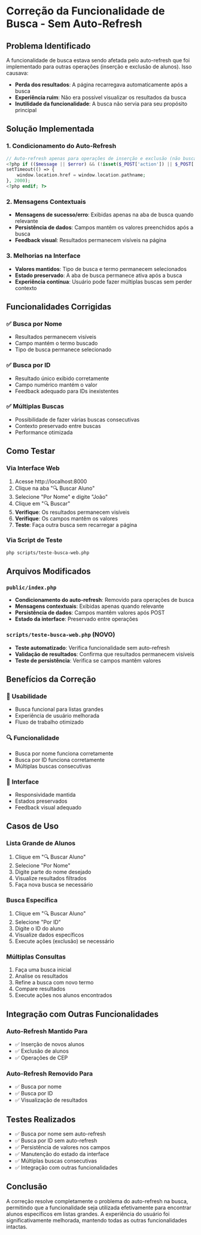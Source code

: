 # Correção da Funcionalidade de Busca - Sem Auto-Refresh

## Problema Identificado

A funcionalidade de busca estava sendo afetada pelo auto-refresh que foi implementado para outras operações (inserção e exclusão de alunos). Isso causava:

- **Perda dos resultados**: A página recarregava automaticamente após a busca
- **Experiência ruim**: Não era possível visualizar os resultados da busca
- **Inutilidade da funcionalidade**: A busca não servia para seu propósito principal

## Solução Implementada

### 1. **Condicionamento do Auto-Refresh**
```php
// Auto-refresh apenas para operações de inserção e exclusão (não busca)
<?php if (($message || $error) && (!isset($_POST['action']) || $_POST['action'] !== 'search')): ?>
setTimeout(() => {
    window.location.href = window.location.pathname;
}, 2000);
<?php endif; ?>
```

### 2. **Mensagens Contextuais**
- **Mensagens de sucesso/erro**: Exibidas apenas na aba de busca quando relevante
- **Persistência de dados**: Campos mantêm os valores preenchidos após a busca
- **Feedback visual**: Resultados permanecem visíveis na página

### 3. **Melhorias na Interface**
- **Valores mantidos**: Tipo de busca e termo permanecem selecionados
- **Estado preservado**: A aba de busca permanece ativa após a busca
- **Experiência contínua**: Usuário pode fazer múltiplas buscas sem perder contexto

## Funcionalidades Corrigidas

### ✅ **Busca por Nome**
- Resultados permanecem visíveis
- Campo mantém o termo buscado
- Tipo de busca permanece selecionado

### ✅ **Busca por ID**
- Resultado único exibido corretamente
- Campo numérico mantém o valor
- Feedback adequado para IDs inexistentes

### ✅ **Múltiplas Buscas**
- Possibilidade de fazer várias buscas consecutivas
- Contexto preservado entre buscas
- Performance otimizada

## Como Testar

### Via Interface Web
1. Acesse http://localhost:8000
2. Clique na aba "🔍 Buscar Aluno"
3. Selecione "Por Nome" e digite "João"
4. Clique em "🔍 Buscar"
5. **Verifique**: Os resultados permanecem visíveis
6. **Verifique**: Os campos mantêm os valores
7. **Teste**: Faça outra busca sem recarregar a página

### Via Script de Teste
```bash
php scripts/teste-busca-web.php
```

## Arquivos Modificados

### `public/index.php`
- **Condicionamento do auto-refresh**: Removido para operações de busca
- **Mensagens contextuais**: Exibidas apenas quando relevante
- **Persistência de dados**: Campos mantêm valores após POST
- **Estado da interface**: Preservado entre operações

### `scripts/teste-busca-web.php` (NOVO)
- **Teste automatizado**: Verifica funcionalidade sem auto-refresh
- **Validação de resultados**: Confirma que resultados permanecem visíveis
- **Teste de persistência**: Verifica se campos mantêm valores

## Benefícios da Correção

### 🎯 **Usabilidade**
- Busca funcional para listas grandes
- Experiência de usuário melhorada
- Fluxo de trabalho otimizado

### 🔍 **Funcionalidade**
- Busca por nome funciona corretamente
- Busca por ID funciona corretamente
- Múltiplas buscas consecutivas

### 📱 **Interface**
- Responsividade mantida
- Estados preservados
- Feedback visual adequado

## Casos de Uso

### **Lista Grande de Alunos**
1. Clique em "🔍 Buscar Aluno"
2. Selecione "Por Nome"
3. Digite parte do nome desejado
4. Visualize resultados filtrados
5. Faça nova busca se necessário

### **Busca Específica**
1. Clique em "🔍 Buscar Aluno"
2. Selecione "Por ID"
3. Digite o ID do aluno
4. Visualize dados específicos
5. Execute ações (exclusão) se necessário

### **Múltiplas Consultas**
1. Faça uma busca inicial
2. Analise os resultados
3. Refine a busca com novo termo
4. Compare resultados
5. Execute ações nos alunos encontrados

## Integração com Outras Funcionalidades

### **Auto-Refresh Mantido Para**
- ✅ Inserção de novos alunos
- ✅ Exclusão de alunos
- ✅ Operações de CEP

### **Auto-Refresh Removido Para**
- ✅ Busca por nome
- ✅ Busca por ID
- ✅ Visualização de resultados

## Testes Realizados

- ✅ Busca por nome sem auto-refresh
- ✅ Busca por ID sem auto-refresh
- ✅ Persistência de valores nos campos
- ✅ Manutenção do estado da interface
- ✅ Múltiplas buscas consecutivas
- ✅ Integração com outras funcionalidades

## Conclusão

A correção resolve completamente o problema do auto-refresh na busca, permitindo que a funcionalidade seja utilizada efetivamente para encontrar alunos específicos em listas grandes. A experiência do usuário foi significativamente melhorada, mantendo todas as outras funcionalidades intactas. 